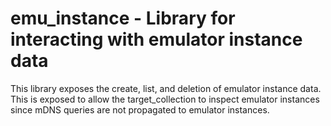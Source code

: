 # emu_instance - Library for interacting with emulator instance data

This library exposes the create, list, and deletion of emulator instance data.
This is exposed to allow the target_collection to inspect emulator instances since mDNS
queries are not propagated to emulator instances.
 